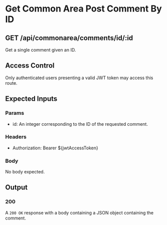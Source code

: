 # Get Common Area Post Comment By ID

## GET /api/commonarea/comments/id/:id

Get a single comment given an ID.

## Access Control

Only authenticated users presenting a valid JWT token may access this route.

## Expected Inputs

### Params

- id: An integer corresponding to the ID of the requested comment.

### Headers

- Authorization: Bearer ${jwtAccessToken}

### Body

No body expected.

## Output

### 200

A `200 OK` response with a body containing a JSON object containing the comment.

